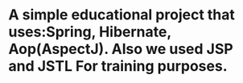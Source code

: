 # A simple educational project that uses:Spring, Hibernate, Aop(AspectJ). Also we used JSP and JSTL For training purposes.
